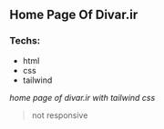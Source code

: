## Home Page Of Divar.ir 

### Techs:
- html
- css
- tailwind

_home page of divar.ir with tailwind css_



> not responsive